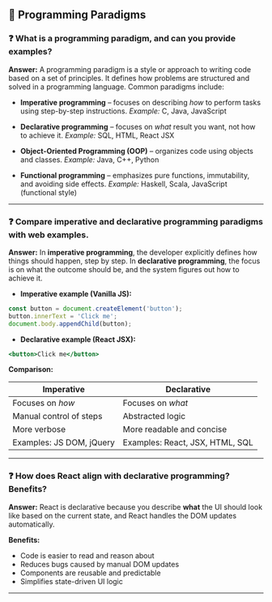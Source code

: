 
## 🧠 Programming Paradigms

### ❓ What is a programming paradigm, and can you provide examples?

**Answer:**
A programming paradigm is a style or approach to writing code based on a set of principles. It defines how problems are structured and solved in a programming language. Common paradigms include:

* **Imperative programming** – focuses on describing *how* to perform tasks using step-by-step instructions.
  *Example:* C, Java, JavaScript

* **Declarative programming** – focuses on *what* result you want, not how to achieve it.
  *Example:* SQL, HTML, React JSX

* **Object-Oriented Programming (OOP)** – organizes code using objects and classes.
  *Example:* Java, C++, Python

* **Functional programming** – emphasizes pure functions, immutability, and avoiding side effects.
  *Example:* Haskell, Scala, JavaScript (functional style)

---

### ❓ Compare imperative and declarative programming paradigms with web examples.

**Answer:**
In **imperative programming**, the developer explicitly defines how things should happen, step by step. In **declarative programming**, the focus is on what the outcome should be, and the system figures out how to achieve it.

* **Imperative example (Vanilla JS):**

```js
const button = document.createElement('button');
button.innerText = 'Click me';
document.body.appendChild(button);
```

* **Declarative example (React JSX):**

```jsx
<button>Click me</button>
```

**Comparison:**

| Imperative               | Declarative                     |
| ------------------------ | ------------------------------- |
| Focuses on *how*         | Focuses on *what*               |
| Manual control of steps  | Abstracted logic                |
| More verbose             | More readable and concise       |
| Examples: JS DOM, jQuery | Examples: React, JSX, HTML, SQL |

---

### ❓ How does React align with declarative programming? Benefits?

**Answer:**
React is declarative because you describe **what** the UI should look like based on the current state, and React handles the DOM updates automatically.

**Benefits:**

* Code is easier to read and reason about
* Reduces bugs caused by manual DOM updates
* Components are reusable and predictable
* Simplifies state-driven UI logic

---

